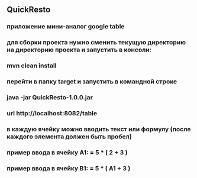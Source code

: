 ## QuickResto<br>
### приложение мини-аналог google table<br>
### для сборки проекта нужно сменить текущую директорию на директорию проекта и запустить в консоли: <br>
### mvn clean install<br>
### перейти в папку target и запустить в командной строке<br>
### java -jar QuickResto-1.0.0.jar <br>
### url http://localhost:8082/table
### в каждую ячейку можно вводить текст или формулу (после каждого элемента должен быть пробел) <br>
### пример ввода в ячейку А1: = 5 * ( 2 + 3 )
### пример ввода в ячейку B1: = 5 * ( A1 + 3 )
